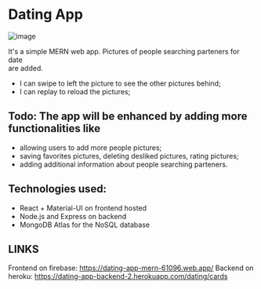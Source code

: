 # Dating App
![image](https://user-images.githubusercontent.com/19254270/135747804-9a552646-aade-4be3-82ff-2ff17a93a393.png)

It's a simple MERN web app. Pictures of people searching parteners for date <br>
are added.
- I can swipe to left the picture to see the other pictures behind;<br>
- I can replay to reload the pictures;<br>

## Todo: The app will be enhanced by adding more functionalities like<br>
- allowing users to add more people pictures;<br>
- saving favorites pictures, deleting desliked pictures, rating pictures;<br>
- adding additional information about people searching parteners.

## Technologies used:
- React + Material-UI on frontend hosted<br>
- Node.js and Express on backend<br>
- MongoDB Atlas for the NoSQL database<br>

## LINKS
Frontend on firebase: https://dating-app-mern-61096.web.app/
Backend on heroku: https://dating-app-backend-2.herokuapp.com/dating/cards



